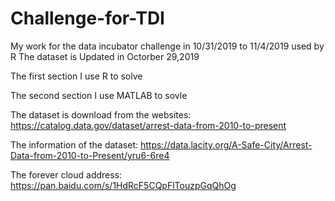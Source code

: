 # Challenge-for-TDI
My work for the data incubator challenge in 10/31/2019 to 11/4/2019 used by R
The dataset is Updated in Octorber 29,2019

The first section I use R to solve

The second section I use MATLAB to sovle

The dataset is download from the websites:
https://catalog.data.gov/dataset/arrest-data-from-2010-to-present

The information of the dataset:
https://data.lacity.org/A-Safe-City/Arrest-Data-from-2010-to-Present/yru6-6re4

The forever cloud address:
https://pan.baidu.com/s/1HdRcF5CQpFlTouzpGqQhOg
